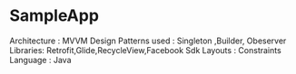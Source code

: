 # SampleApp
Architecture : MVVM 
Design Patterns used : Singleton ,Builder, Obeserver
Libraries: Retrofit,Glide,RecycleView,Facebook Sdk
Layouts : Constraints
Language : Java

